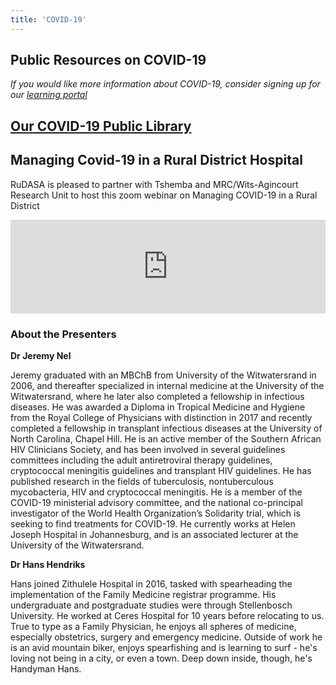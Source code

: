 ```yaml
---
title: 'COVID-19'
---
```

## Public Resources on COVID-19
*If you would like more information about COVID-19, consider signing up for our [learning portal](/signUp)*

## [Our COVID-19 Public Library](https://drive.google.com/drive/folders/14FCznn2D6BzzfZOcuoZ3e3B4rb8F5qFr)

## Managing Covid-19 in a Rural District Hospital
RuDASA is pleased to partner with Tshemba and MRC/Wits-Agincourt Research Unit to host this zoom webinar on Managing COVID-19 in a Rural District

<iframe width="100%" src="https://www.youtube.com/embed/wHB5WIUJENM" title="RuDASA Webinar Managing COVID 19 in a Rural Hospital" frameborder="0" allow="accelerometer; autoplay; clipboard-write; encrypted-media; gyroscope; picture-in-picture" allowfullscreen></iframe>  

### About the Presenters  
**Dr Jeremy Nel** 

Jeremy graduated with an MBChB from University of the Witwatersrand in 2006, and thereafter specialized in internal medicine at the University of the Witwatersrand, where he later also completed a fellowship in infectious diseases. He was awarded a Diploma in Tropical Medicine and Hygiene from the Royal College of Physicians with distinction in 2017 and recently completed a fellowship in transplant infectious diseases at the University of North Carolina, Chapel Hill. He is an active member of the Southern African HIV Clinicians Society, and has been involved in several guidelines committees including the adult antiretroviral therapy guidelines, cryptococcal meningitis guidelines and transplant HIV guidelines. He has published research in the fields of tuberculosis, nontuberculous mycobacteria, HIV and cryptococcal meningitis. He is a member of the COVID-19 ministerial advisory committee, and the national co-principal investigator of the World Health Organization’s Solidarity trial, which is seeking to find treatments for COVID-19. He currently works at Helen Joseph Hospital in Johannesburg, and is an associated lecturer at the University of the Witwatersrand.  

**Dr Hans Hendriks**  

Hans joined Zithulele Hospital in 2016, tasked with spearheading the implementation of the Family Medicine registrar programme. His undergraduate and postgraduate studies were through Stellenbosch University. He worked at Ceres Hospital for 10 years before relocating to us. True to type as a Family Physician, he enjoys all spheres of medicine, especially obstetrics, surgery and emergency medicine. Outside of work he is an avid mountain biker, enjoys spearfishing and is learning to surf - he's loving not being in a city, or even a town. Deep down inside, though, he's Handyman Hans.